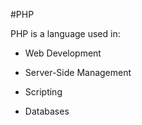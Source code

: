 #PHP

PHP is a language used in:

* Web Development

* Server-Side Management

* Scripting

* Databases